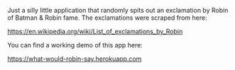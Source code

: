 Just a silly little application that randomly spits out an exclamation by Robin of Batman & Robin fame. The exclamations were scraped from here: 

https://en.wikipedia.org/wiki/List_of_exclamations_by_Robin 

You can find a working demo of this app here:

https://what-would-robin-say.herokuapp.com
